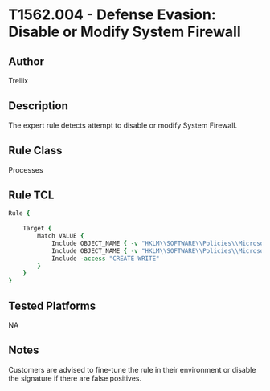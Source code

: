 # T1562.004 - Defense Evasion: Disable or Modify System Firewall

## Author
Trellix

## Description
The expert rule detects attempt to disable or modify System Firewall.

## Rule Class 
Processes

## Rule TCL
```tcl
Rule {
    
    Target {
        Match VALUE {
            Include OBJECT_NAME { -v "HKLM\\SOFTWARE\\Policies\\Microsoft\\WindowsFirewall\\DomainProfile\\EnableFireWall" }
            Include OBJECT_NAME { -v "HKLM\\SOFTWARE\\Policies\\Microsoft\\WindowsFirewall\\StandardProfile\\EnableFireWall" }
            Include -access "CREATE WRITE"
        }
    }
}
```

## Tested Platforms
NA


## Notes
Customers are advised to fine-tune the rule in their environment or disable the signature if there are false positives.